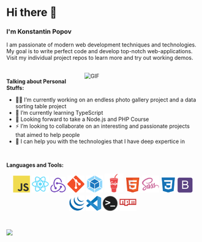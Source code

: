 # Hi there 👋

### I'm Konstantin Popov

I am passionate of modern web development techniques and technologies. My goal is to write perfect code and develop top-notch web-applications. Visit my individual project repos to learn more and try out working demos.

<br>

<img align="right" width="300" alt="GIF" src="https://user-images.githubusercontent.com/46906648/116898275-d798d780-ac3e-11eb-9195-0f0307b7782e.gif" />

**Talking about Personal Stuffs:**

- 👨‍💻 I’m currently working on an endless photo gallery project and a data sorting table project
- 🌱 I’m currently learning TypeScript
- 🚀 Looking forward to take a Node.js and PHP Course 
- ⚡ I’m looking to collaborate on an interesting and passionate projects that aimed to help people
- 💪 I can help you with the technologies that I have deep expertice in


<br>


**Languages and Tools:** 

<p align="center">
  <code><img src="https://github.com/devicons/devicon/blob/master/icons/javascript/javascript-original.svg" alt="javascript" width="45" height="45" /></code>
  <code><img src="https://github.com/devicons/devicon/blob/master/icons/react/react-original.svg" alt="react" width="45" height="45" /></code>
  <code><img src="https://github.com/devicons/devicon/blob/master/icons/redux/redux-original.svg" alt="redux" width="40" height="40" /></code> 
  <code><img src="https://github.com/devicons/devicon/blob/master/icons/git/git-original.svg" alt="git" width="45" height="45" /></code>
  <code><img src="https://github.com/devicons/devicon/blob/master/icons/webpack/webpack-original.svg" alt="webpack" width="45" height="45" /></code>
  <code><img src="https://github.com/devicons/devicon/blob/master/icons/gulp/gulp-plain.svg" alt="gulp" width="50" height="50"></code>
  <code><img src="https://github.com/devicons/devicon/blob/master/icons/html5/html5-original.svg" alt="html5" width="40" height="40" /></code> 
  <code><img src="https://github.com/devicons/devicon/blob/master/icons/sass/sass-original.svg" alt="sass/sccs" width="45" height="45" /></code>
  <code><img src="https://github.com/devicons/devicon/blob/master/icons/css3/css3-plain.svg" alt="css3" width="40" height="40" /></code>
  <code><img src="https://github.com/devicons/devicon/blob/master/icons/bootstrap/bootstrap-plain.svg" alt="bootstrap" width="40" height="40" /></code>
   <code><img src="https://github.com/devicons/devicon/blob/master/icons/jquery/jquery-plain.svg" alt="jquery" width="40" height="40"></code>
  <code><img src="https://github.com/devicons/devicon/blob/master/icons/vscode/vscode-original.svg" alt="vscode" width="40" height="40" /></code>
  <code><img src="https://raw.githubusercontent.com/github/explore/80688e429a7d4ef2fca1e82350fe8e3517d3494d/topics/terminal/terminal.png" alt="terminal" width="40" height="40"></code> 
  <code><img src="https://github.com/devicons/devicon/blob/master/icons/npm/npm-original-wordmark.svg" alt="npm" width="45" height="45"></code>
</p>


<br>


![](https://komarev.com/ghpvc/?username=KonstHardy)

